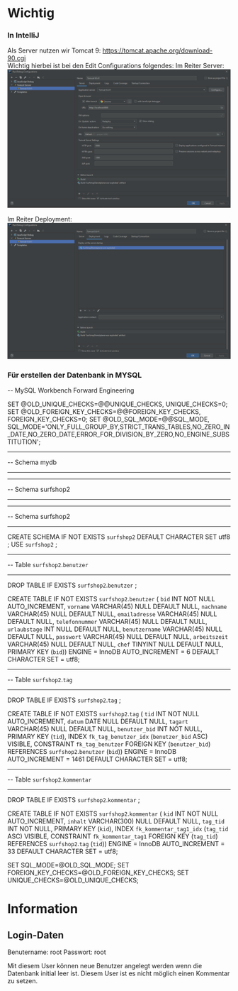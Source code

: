 # Wichtig

### In IntelliJ
Als Server nutzen wir Tomcat 9: <https://tomcat.apache.org/download-90.cgi></br>
Wichtig hierbei ist bei den Edit Configurations folgendes:
Im Reiter Server:
![alt text](https://github.com/Surfshop-SWT/SurfshopDienstplaner/blob/master/tomcatint.png)

Im Reiter Deployment:
![alt text](https://github.com/Surfshop-SWT/SurfshopDienstplaner/blob/master/tomcatdeploy.png)

### Für erstellen der Datenbank in MYSQL

-- MySQL Workbench Forward Engineering

SET @OLD_UNIQUE_CHECKS=@@UNIQUE_CHECKS, UNIQUE_CHECKS=0;
SET @OLD_FOREIGN_KEY_CHECKS=@@FOREIGN_KEY_CHECKS, FOREIGN_KEY_CHECKS=0;
SET @OLD_SQL_MODE=@@SQL_MODE, SQL_MODE='ONLY_FULL_GROUP_BY,STRICT_TRANS_TABLES,NO_ZERO_IN_DATE,NO_ZERO_DATE,ERROR_FOR_DIVISION_BY_ZERO,NO_ENGINE_SUBSTITUTION';

-- -----------------------------------------------------
-- Schema mydb
-- -----------------------------------------------------
-- -----------------------------------------------------
-- Schema surfshop2
-- -----------------------------------------------------

-- -----------------------------------------------------
-- Schema surfshop2
-- -----------------------------------------------------
CREATE SCHEMA IF NOT EXISTS `surfshop2` DEFAULT CHARACTER SET utf8 ;
USE `surfshop2` ;

-- -----------------------------------------------------
-- Table `surfshop2`.`benutzer`
-- -----------------------------------------------------
DROP TABLE IF EXISTS `surfshop2`.`benutzer` ;

CREATE TABLE IF NOT EXISTS `surfshop2`.`benutzer` (
  `bid` INT NOT NULL AUTO_INCREMENT,
  `vorname` VARCHAR(45) NULL DEFAULT NULL,
  `nachname` VARCHAR(45) NULL DEFAULT NULL,
  `emailadresse` VARCHAR(45) NULL DEFAULT NULL,
  `telefonnummer` VARCHAR(45) NULL DEFAULT NULL,
  `urlaubstage` INT NULL DEFAULT NULL,
  `benutzername` VARCHAR(45) NULL DEFAULT NULL,
  `passwort` VARCHAR(45) NULL DEFAULT NULL,
  `arbeitszeit` VARCHAR(45) NULL DEFAULT NULL,
  `chef` TINYINT NULL DEFAULT NULL,
  PRIMARY KEY (`bid`))
ENGINE = InnoDB
AUTO_INCREMENT = 6
DEFAULT CHARACTER SET = utf8;


-- -----------------------------------------------------
-- Table `surfshop2`.`tag`
-- -----------------------------------------------------
DROP TABLE IF EXISTS `surfshop2`.`tag` ;

CREATE TABLE IF NOT EXISTS `surfshop2`.`tag` (
  `tid` INT NOT NULL AUTO_INCREMENT,
  `datum` DATE NULL DEFAULT NULL,
  `tagart` VARCHAR(45) NULL DEFAULT NULL,
  `benutzer_bid` INT NOT NULL,
  PRIMARY KEY (`tid`),
  INDEX `fk_tag_benutzer_idx` (`benutzer_bid` ASC) VISIBLE,
  CONSTRAINT `fk_tag_benutzer`
    FOREIGN KEY (`benutzer_bid`)
    REFERENCES `surfshop2`.`benutzer` (`bid`))
ENGINE = InnoDB
AUTO_INCREMENT = 1461
DEFAULT CHARACTER SET = utf8;


-- -----------------------------------------------------
-- Table `surfshop2`.`kommentar`
-- -----------------------------------------------------
DROP TABLE IF EXISTS `surfshop2`.`kommentar` ;

CREATE TABLE IF NOT EXISTS `surfshop2`.`kommentar` (
  `kid` INT NOT NULL AUTO_INCREMENT,
  `inhalt` VARCHAR(300) NULL DEFAULT NULL,
  `tag_tid` INT NOT NULL,
  PRIMARY KEY (`kid`),
  INDEX `fk_kommentar_tag1_idx` (`tag_tid` ASC) VISIBLE,
  CONSTRAINT `fk_kommentar_tag1`
    FOREIGN KEY (`tag_tid`)
    REFERENCES `surfshop2`.`tag` (`tid`))
ENGINE = InnoDB
AUTO_INCREMENT = 33
DEFAULT CHARACTER SET = utf8;


SET SQL_MODE=@OLD_SQL_MODE;
SET FOREIGN_KEY_CHECKS=@OLD_FOREIGN_KEY_CHECKS;
SET UNIQUE_CHECKS=@OLD_UNIQUE_CHECKS;


# Information
## Login-Daten

Benutername: root
Passwort: root

Mit diesem User können neue Benutzer angelegt werden wenn die Datenbank initial leer ist. Diesem User ist es nicht
möglich einen Kommentar zu setzen.